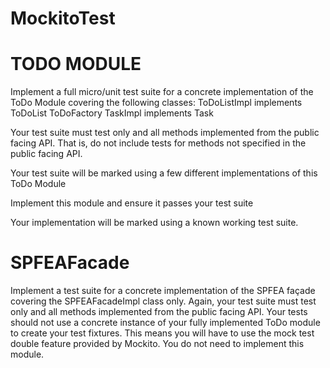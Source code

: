 # MockitoTest

# TODO MODULE
  Implement a full micro/unit test suite for a concrete implementation of the ToDo Module covering the following classes:
  ToDoListImpl implements ToDoList
  ToDoFactory
  TaskImpl implements Task
  
  Your test suite must test only and all methods implemented from the public facing API. That is, do not include tests for methods not specified in the public facing API.
  
  Your test suite will be marked using a few different implementations of this ToDo Module
  
  Implement this module and ensure it passes your test suite
  
  Your implementation will be marked using a known working test suite.

  
# SPFEAFacade
  Implement a test suite for a concrete implementation of the SPFEA façade covering the SPFEAFacadeImpl class only.
  Again, your test suite must test only and all methods implemented from the public facing API.
  Your tests should not use a concrete instance of your fully implemented ToDo module to create your test fixtures. This means you will have to use the mock test double feature provided by Mockito.
  You do not need to implement this module.

